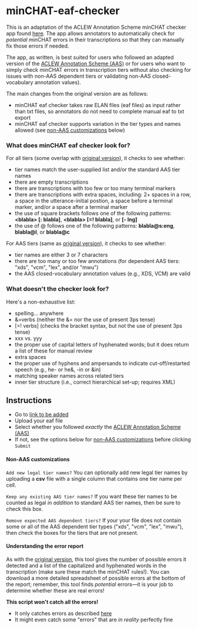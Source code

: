 # minCHAT-eaf-checker

This is an adaptation of the ACLEW Annotation Scheme minCHAT checker app found [here](https://github.com/aclew/AAS-minCHAT-Checker). The app allows annotators to automatically check for _potential_ minCHAT errors in their transcriptions so that they can manually fix those errors if needed.

The app, as written, is best suited for users who followed an adapted version of the [ACLEW Annotation Scheme (AAS)](https://osf.io/b2jep/wiki/home/) or for users who want to simply check minCHAT errors in transcription tiers without also checking for issues with non-AAS dependent tiers or validating non-AAS closed-vocabulary annotation values).

The main changes from the original version are as follows:

* minCHAT eaf checker takes raw ELAN files (eaf files) as input rather than txt files, so annotators do not need to complete manual eaf to txt export
* minCHAT eaf checker supports variation in the tier types and names allowed (see [non-AAS customizations](#-non-aas-customizations) below)


### What does minCHAT eaf checker look for?

For all tiers (some overlap with [original version](https://github.com/aclew/AAS-minCHAT-Checker)), it checks to see whether:

* tier names match the user-supplied list and/or the standard AAS tier names
* there are empty transcriptions
* there are transcriptions with too few or too many terminal markers
* there are transcriptions with extra spaces, including: 2+ spaces in a row, a space in the utterance-initial postion, a space before a terminal marker, and/or a space after a terminal marker
* the use of square brackets follows one of the following patterns: **\<blabla\> [: blabla]**, **\<blabla\> [=! blabla]**, or **[- lng]**
* the use of @ follows one of the following patterns: **blabla@s:eng**, **blabla@l**, or **blabla@c**

For AAS tiers (same as [original version](https://github.com/aclew/AAS-minCHAT-Checker)), it checks to see whether:

* tier names are either 3 or 7 characters
* there are too many or too few annotations (for dependent AAS tiers: "xds", "vcm", "lex", and/or "mwu")
* the AAS closed-vocabulary annotation values (e.g., XDS, VCM) are valid

### What doesn't the checker look for?

Here's a non-exhaustive list: 
  
* spelling... anywhere
* &=verbs (neither the &= nor the use of present 3ps tense)
* \[=! verbs] (checks the bracket syntax, but not the use of present 3ps tense)
* xxx vs. yyy
* the proper use of capital letters of hyphenated words; but it does return a list of these for manual review
* extra spaces
* the proper use of hyphens and ampersands to indicate cut-off/restarted speech (e.g., he- or he&, -in or &in)
* matching speaker names across related tiers
* inner tier structure (i.e., correct hierarchical set-up; requires XML)


## Instructions

* Go to [link to be added]()
* Upload your eaf file
* Select whether you followed _exactly_ the [ACLEW Annotation Scheme (AAS)](https://osf.io/b2jep/wiki/home/)
* If not, see the options below for [non-AAS customizations](#-non-aas-customizations) before clicking `Submit` 

#### Non-AAS customizations
`Add new legal tier names?`
You can optionally add new legal tier names by uploading a **csv** file with a single column that contains one tier name per cell.

`Keep any existing AAS tier names?`
If you want these tier names to be counted as legal _in addition_ to standard AAS tier names, then be sure to check this box.

`Remove expected AAS dependent tiers?` 
If your your file does not contain some or all of the AAS dependent tier types ("xds", "vcm", "lex", "mwu"), then check the boxes for the tiers that are not present.

#### Understanding the error report
As with the [original version](https://github.com/aclew/AAS-minCHAT-Checker), this tool gives the number of possible errors it detected and a list of the capitalized and hyphenated words in the transcription (make sure these match the minCHAT rules!). You can download a more detailed spreadsheet of possible errors at the bottom of the report; remember, this tool finds _potential_ errors&mdash;it is your job to determine whether these are real errors!

**This script won't catch all the errors!**

* It only catches errors as described [here](#-what-does-minCHAT-eaf-checker-look-for?)
* It might even catch some "errors" that are _in reality_ perfectly fine